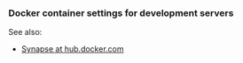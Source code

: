 ### Docker container settings for development servers

See also:

* [Synapse at hub.docker.com](https://hub.docker.com/r/matrixdotorg/synapse/)
